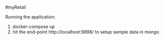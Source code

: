 #myRetail

Running the application:

1. docker-compose up
2. hit the end-point http://localhost:9898/ to setup sample data in mongo


